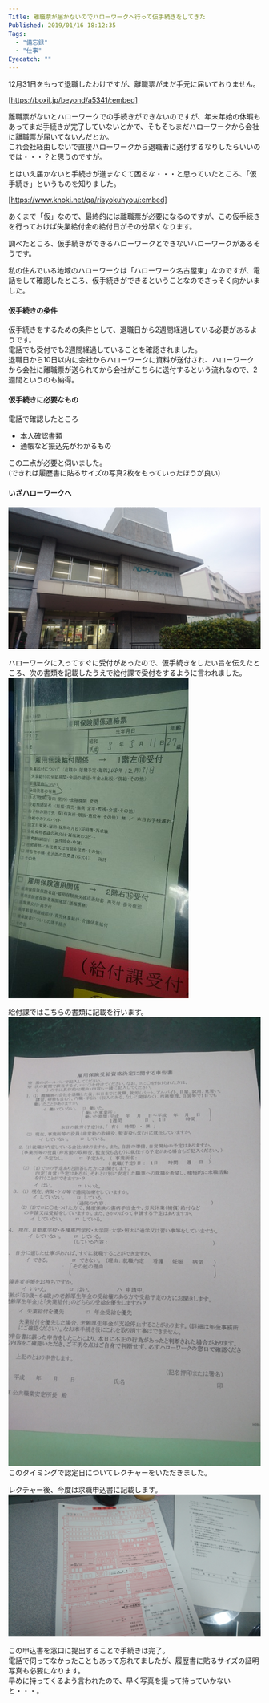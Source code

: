 ```yaml
---
Title: 離職票が届かないのでハローワークへ行って仮手続きをしてきた
Published: 2019/01/16 18:12:35
Tags:
  - "備忘録"
  - "仕事"
Eyecatch: ""
---
```

12月31日をもって退職したわけですが、離職票がまだ手元に届いておりません。  

[https://boxil.jp/beyond/a5341/:embed]



離職票がないとハローワークでの手続きができないのですが、年末年始の休暇もあってまだ手続きが完了していないとかで、そもそもまだハローワークから会社に離職票が届いてないんだとか。  
これ会社経由しないで直接ハローワークから退職者に送付するなりしたらいいのでは・・・？と思うのですが。  

とはいえ届かないと手続きが進まなくて困るな・・・と思っていたところ、「仮手続き」というものを知りました。  


[https://www.knoki.net/qa/risyokuhyou/:embed]

あくまで「仮」なので、最終的には離職票が必要になるのですが、この仮手続きを行っておけば失業給付金の給付日がその分早くなります。  

調べたところ、仮手続きができるハローワークとできないハローワークがあるそうです。  

私の住んでいる地域のハローワークは「ハローワーク名古屋東」なのですが、電話をして確認したところ、仮手続きができるということなのでさっそく向かいました。   

#### 仮手続きの条件  

仮手続きをするための条件として、退職日から2週間経過している必要があるようです。  
電話でも受付でも2週間経過していることを確認されました。  
退職日から10日以内に会社からハローワークに資料が送付され、ハローワークから会社に離職票が送られてから会社がこちらに送付するという流れなので、2週間というのも納得。  

#### 仮手続きに必要なもの  

電話で確認したところ  

* 本人確認書類  
* 通帳など振込先がわかるもの  

この二点が必要と伺いました。  
(できれば履歴書に貼るサイズの写真2枚をもっていったほうが良い)



#### いざハローワークへ  
![](20190115161320.jpg) 

ハローワークに入ってすぐに受付があったので、仮手続きをしたい旨を伝えたところ、次の書類を記載したうえで給付課で受付をするように言われました。  
![](20190115211305.jpg) 

給付課ではこちらの書類に記載を行います。  
![](20190115163533.jpg)   
このタイミングで認定日についてレクチャーをいただきました。  

レクチャー後、今度は求職申込書に記載します。  
![](20190115164745.jpg) 

この申込書を窓口に提出することで手続きは完了。  
電話で伺ってなかったこともあって忘れてましたが、履歴書に貼るサイズの証明写真も必要になります。  
早めに持ってくるよう言われたので、早く写真を撮って持っていかないと・・・。  


